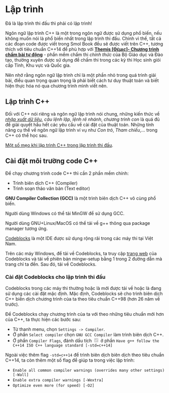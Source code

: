 # Lập trình

Đã là lập trình thi đấu thì phải có lập trình!

Ngôn ngữ lập trình C++ là một trong ngôn ngữ được sử dụng phổ biến, nếu không muốn nói là phổ biến nhất trong lập trình thi đấu. Chính vì thế, tất cả các đoạn code được viết trong Smol Book đều sẽ được viết trên C++, tương thích với tiêu chuẩn C++14 để phù hợp với **[Themis [Θέμις]- Chương trình chấm bài tự động](https://dsapblog.wordpress.com/2013/12/24/themis/)** - phần mềm chấm thi *chính thức* của Bộ Giáo dục và Đào tạo, thường xuyên được sử dụng để chấm thi trong các kỳ thi Học sinh giỏi cấp Tỉnh, Khu vực và Quốc gia.

Nên nhớ rằng ngôn ngữ lập trình chỉ là một phần nhỏ trong quá trình giải bài, điều quan trọng quan trọng là phải biết cách tư duy thuật toán và biết hiện thực hóa nó qua chương trình mình viết nên.

## Lập trình C++

Đối với C++ nói riêng và ngôn ngữ lập trình nói chung, những kiến thức về *[nhập xuất dữ liệu](io.md)*, *câu lệnh lặp*, *lệnh rẽ nhánh*, *chương trình con* là quá đủ để giải quyết hầu hết các yêu cầu về cài đặt của thuật toán. Những tính năng cụ thể về ngôn ngữ lập trình ví vụ như *Con trỏ*, *Tham chiếu*,... trong C++ có thể học sau.

[Một số mẹo khi lập trình C++ trong lập trình thi đấu](cpp-tips-and-tricks.md).

## Cài đặt môi trường code C++

Để chạy chương trình code C++ thì cần 2 phần mềm chính:

- Trình biên dịch C++ (Compiler)
- Trình soạn thảo văn bản (Text editor)

**GNU Compiler Collection (GCC)** là một trình biên dịch C++ vô cùng phổ biến.

Người dùng Windows có thể tải MinGW để sử dụng GCC.

Người dùng GNU+Linux/MacOS có thể tải về g++ thông qua package manager tương ứng.

[Codeblocks](https://www.codeblocks.org/) là một IDE được sử dụng rộng rãi trong các máy thi tại Việt Nam.

Trên các máy Windows, để tải về Codeblocks, ta truy cập [trang web](https://www.codeblocks.org/downloads/binaries/) của Codeblocks và tải về phiên bản mingw-setup bằng 1 trong 2 đường dẫn mà trang chỉ ta đến. Sau đó, tải về Codeblocks.

### Cài đặt Codeblocks cho lập trình thi đấu

Codeblocks trong các máy thi thường hoặc là mới được tải về hoặc là đang sử dụng các cài đặt mặc định. Mặc định, Codeblocks sẽ cho trình biên dịch C++ biên dịch chương trình của ta theo tiêu chuẩn C++98 (hơn 26 năm về trước). 

Để Codeblocks chạy chương trình của ta với theo những tiêu chuẩn mới hơn của C++, ta thực hiện các bước sau:

- Từ thanh menu, chọn `Settings -> Compiler`.
- Ở phần `Select compiler` chọn `GNU GCC Compiler` làm trình biên dịch C++.
- Ở phần `Compiler Flags`, đánh dấu tích <input type="checkbox" disabled checked /> ở phần `Have g++ follow the C++14 ISO C++ language standard [-std=c++14]`

Ngoài việc thêm flag `-std=c++14` để trình biên dịch biên dịch theo tiêu chuẩn C++14, ta còn thêm một số flag để giúp ta trong việc lập trình:

- `Enable all common compiler warnings (overrides many other settings) [-Wall]`
- `Enable extra compiler warnings [-Wextra]`
- `Optimize even more (for speed) [-O2]`